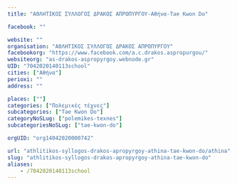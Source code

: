 ```yaml
---
title: "ΑΘΛΗΤΙΚΟΣ ΣΥΛΛΟΓΟΣ ΔΡΑΚΟΣ ΑΠΡΟΠΥΡΓΟΥ-Αθήνα-Tae Kwon Do"

facebook: ""

website: ""
organisation: "ΑΘΛΗΤΙΚΟΣ ΣΥΛΛΟΓΟΣ ΔΡΑΚΟΣ ΑΠΡΟΠΥΡΓΟΥ"
facebookorg: "https://www.facebook.com/a.c.drakos.aspropurgou/"
websiteorg: "as-drakos-aspropyrgoy.webnode.gr"
UID: "7042020140113school"
cities: ["Αθήνα"]
perioxi: ""
address: ""

places: [""]
categories: ["Πολεμικές τέχνες"]
subcategories: ["Tae Kwon Do"]
categoryNoSLug: ["polemikes-texnes"]
subcategoriesNoSLug: ["tae-kwon-do"]

orgUID: "org14042020000742"

url: "athlitikos-syllogos-drakos-apropyrgoy-athina-tae-kwon-do/athina"
slug: "athlitikos-syllogos-drakos-apropyrgoy-athina-tae-kwon-do"
aliases:
    - /7042020140113school
---
```





